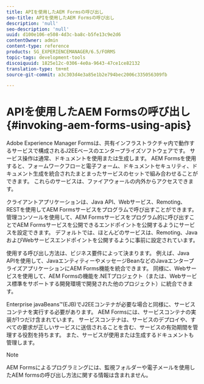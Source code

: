 ```yaml
---
title: APIを使用したAEM Formsの呼び出し
seo-title: APIを使用したAEM Formsの呼び出し
description: 'null'
seo-description: 'null'
uuid: d100e106-e508-4d3c-ba8c-b5fe13c9e2d6
contentOwner: admin
content-type: reference
products: SG_EXPERIENCEMANAGER/6.5/FORMS
topic-tags: development-tools
discoiquuid: 1825e12c-0306-4e0a-9643-47ce1ce82132
translation-type: tm+mt
source-git-commit: a3c303d4e3a85e1b2e794bec2006c335056309fb

---
```



# APIを使用したAEM Formsの呼び出し {#invoking-aem-forms-using-apis}

Adobe Experience Manager Formsは、共有インフラストラクチャ内で動作するサービスで構成されるJ2EEベースのエンタープライズソフトウェアです。 サービス操作は通常、ドキュメントを使用または生成します。 AEM Formsを使用すると、フォームワークフローと電子フォーム、ドキュメントセキュリティ、ドキュメント生成を統合されたまとまったサービスのセットで組み合わせることができます。 これらのサービスは、ファイアウォールの内外からアクセスできます。

クライアントアプリケーションは、Java API、Webサービス、Remoting、RESTを使用してAEM Formsサービスをプログラムで呼び出すことができます。 管理コンソールを使用して、AEM Formsサービスをプログラム的に呼び出すことでAEM Formsサービスを公開できるエンドポイントを公開するようにサービスを設定できます。 デフォルトでは、ほとんどのサービスは、Remoting、JavaおよびWebサービスエンドポイントを公開するように事前に設定されています。

使用する呼び出し方法は、ビジネス要件によって決まります。 例えば、Java APIを使用して、JavaエンティティーやメッセージBeanなどのJavaエンタープライズアプリケーションにAEM Forms機能を統合できます。 同様に、Webサービスを使用して、AEM Formsの機能を.NETプロジェクト（または、Webサービス標準をサポートする開発環境で開発された他のプロジェクト）に統合できます。

Enterprise javaBeans™(EJB)でJ2EEコンテナが必要な場合と同様に、サービスコンテナを実行する必要があります。 AEM Formsには、サービスコンテナの実装が1つだけ含まれています。 サービスコンテナは、サービスのデプロイや、すべての要求が正しいサービスに送信されることを含む、サービスの有効期間を管理する役割を持ちます。 また、サービスが使用または生成するドキュメントも管理します。

>[!NOTE]
>
>AEM Formsによるプログラミングには、監視フォルダーや電子メールを使用したAEM formsの呼び出し方法に関する情報は含まれません。

